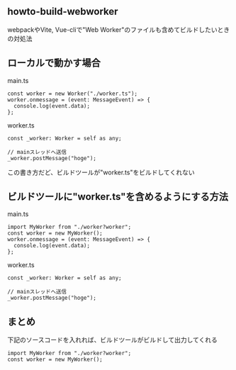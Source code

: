 ## howto-build-webworker
webpackやVite, Vue-cliで"Web Worker"のファイルも含めてビルドしたいときの対処法

## ローカルで動かす場合
main.ts
```
const worker = new Worker("./worker.ts");
worker.onmessage = (event: MessageEvent) => {
  console.log(event.data);
};
```

worker.ts
```
const _worker: Worker = self as any;

// mainスレッドへ送信
_worker.postMessage("hoge");
```

この書き方だど、ビルドツールが"worker.ts"をビルドしてくれない

## ビルドツールに"worker.ts"を含めるようにする方法
main.ts
```
import MyWorker from "./worker?worker";
const worker = new MyWorker();
worker.onmessage = (event: MessageEvent) => {
  console.log(event.data);
};
```

worker.ts
```
const _worker: Worker = self as any;

// mainスレッドへ送信
_worker.postMessage("hoge");
```

## まとめ
下記のソースコードを入れれば、ビルドツールがビルドして出力してくれる
```
import MyWorker from "./worker?worker";
const worker = new MyWorker();
```

